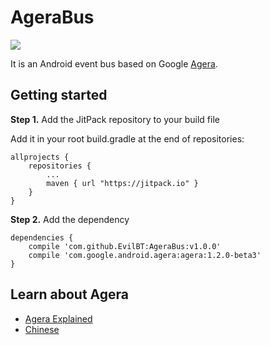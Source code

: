 # AgeraBus
[![](https://jitpack.io/v/EvilBT/AgeraBus.svg)](https://jitpack.io/#EvilBT/AgeraBus)

It is an Android event bus based on Google [Agera](https://github.com/google/agera).

## Getting started
**Step 1.** Add the JitPack repository to your build file

Add it in your root build.gradle at the end of repositories:
```
allprojects {
	repositories {
		...
		maven { url "https://jitpack.io" }
	}
}
```
**Step 2.** Add the dependency
```
dependencies {
    compile 'com.github.EvilBT:AgeraBus:v1.0.0'
    compile 'com.google.android.agera:agera:1.2.0-beta3'
}
```

## Learn about Agera
- [Agera Explained](https://github.com/google/agera/wiki)
- [Chinese](https://github.com/captain-miao/AndroidAgeraTutorial/wiki)